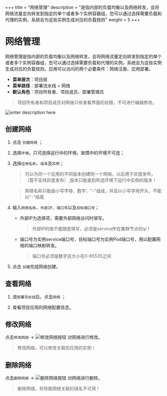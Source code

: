 ﻿+++
title = "网络管理"
description = "是指内部的负载均衡以及网络转发，会将网络流量定向转发到指定的单个或者多个实例容器组，您可以通过选择需要负载和代理的实例，系统会为这些实例生成对应的负载规则"
weight = 5
+++

# 网络管理

网络管理是指内部的负载均衡以及网络转发，会将网络流量定向转发到指定的单个或者多个实例容器组，您可以通过选择需要负载和代理的实例，系统会为这些实例生成对应的负载规则。应用可以访问的两个必要条件：网络注册、应用部署。
    
  - **菜单层次**：项目层
  - **菜单路径**：部署流水线 > 网络
  - **默认角色**：项目所有者、项目成员、部署管理员
<blockquote class="note">
项目所有者和项目成员对网络只有查看界面的权限，不可进行编辑修改。
</blockquote>

  ![enter description here](/docs/user-guide/deployment-pipeline/image/service.png)

## 创建网络

 1. 点击 `创建网络` ；

 2. 选择`环境`，只可选择运行中的环境，故障中的环境不可选；

 3. 选择`应用名称`、`版本`及`实例`；

    <blockquote class="note">
       可以为同一个应用的不同版本创建同一个网络，以后用于灰度发布，（暂不支持灰度发布）,版本只能查到所选环境下运行中实例的版本！
    	</blockquote>

     <blockquote class="warning">
      网络名称只能由小写字母、数字、"-"组成，并且以小写字母开头，不能以"-"结尾
    	</blockquote>
 
 4. 输入`网络名称`、`外部IP`、`端口号`以及`目标端口号`；
    
    - 外部IP为选填项，需要外部网络访问时填写。

      <blockquote class="warning">
       外部IP的值不能随意填写，必须是service所在集群节点的ip！
    	</blockquote>

    - 端口号为实例service端口号，目标端口号为实例Pod端口号，用以配置网络的端口映射转发。

        <blockquote class="warning">
      端口号必须是数字且大小在0-65535之间
    	</blockquote>

 5. 点击 `创建`完成网络创建。


## 查看网络

 1. 进`部署流水线`后，点击`网络` ；

 2. 查看项目应用的网络配置信息。


## 修改网络

点击`修改网络` → ![修改网络按钮](/docs/user-guide/deployment-pipeline/image/update_network_button.png) 对网络进行修改。

<blockquote class="note">
修改网络，可以修改关联的应用的实例！
</blockquote>

## 删除网络

点击`删除网络` → ![删除网络按钮](/docs/user-guide/deployment-pipeline/image/del_net_button.png) 对网络进行删除。


<blockquote class="warning">
  删除网络，将导致网络关联的域名不可用！
</blockquote>

